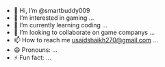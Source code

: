 - 👋 Hi, I’m @smartbuddy009
- 👀 I’m interested in gaming ...
- 🌱 I’m currently learning coding ...
- 💞️ I’m looking to collaborate on game companys ...
- 📫 How to reach me usaidshaikh270@gmail.com ...
- 😄 Pronouns: ...
- ⚡ Fun fact: ...

<!---
smartbuddy009/smartbuddy009 is a ✨ special ✨ repository because its `README.md` (this file) appears on your GitHub profile.
You can click the Preview link to take a look at your changes.
--->
